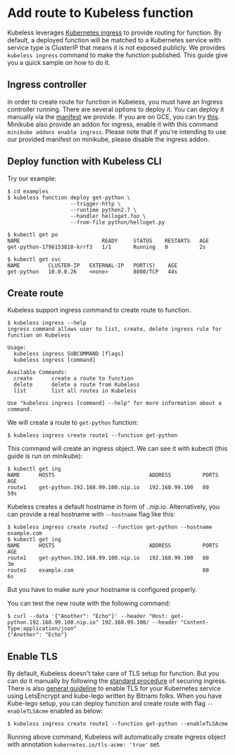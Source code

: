# Add route to Kubeless function

Kubeless leverages [Kubernetes ingress](https://kubernetes.io/docs/concepts/services-networking/ingress/) to provide routing for function. By default, a deployed function will be matched to a Kubernetes service with service type is ClusterIP that means it is not exposed publicly. We provides `kubeless ingress` command to make the function published. This guide give you a quick sample on how to do it.

## Ingress controller

In order to create route for function in Kubeless, you must have an Ingress controller running. There are several options to deploy it. You can deploy it manually via the [manifest](https://github.com/kubeless/kubeless/blob/master/manifests/ingress/ingress-controller-http-only.yaml) we provide. If you are on GCE, you can try [this](https://github.com/kubernetes/ingress-gce). Minikube also provide an addon for ingress, enable it with this command `minikube addons enable ingress`. Please note that if you're intending to use our provided manifest on minikube, please disable the ingress addon.

## Deploy function with Kubeless CLI

Try our example:
```
$ cd examples
$ kubeless function deploy get-python \
                    --trigger-http \
                    --runtime python2.7 \
                    --handler helloget.foo \
                    --from-file python/helloget.py

$ kubectl get po
NAME                          READY     STATUS    RESTARTS   AGE
get-python-1796153810-krrf3   1/1       Running   0          2s

$ kubectl get svc
NAME         CLUSTER-IP   EXTERNAL-IP   PORT(S)    AGE
get-python   10.0.0.26    <none>        8080/TCP   44s
```

## Create route

Kubeless support ingress command to create route to function.
```
$ kubeless ingress --help
ingress command allows user to list, create, delete ingress rule for function on Kubeless

Usage:
  kubeless ingress SUBCOMMAND [flags]
  kubeless ingress [command]

Available Commands:
  create      create a route to function
  delete      delete a route from Kubeless
  list        list all routes in Kubeless

Use "kubeless ingress [command] --help" for more information about a command.
```

We will create a route to `get-python` function:

```
$ kubeless ingress create route1 --function get-python
```

This command will create an ingress object. We can see it with kubectl (this guide is run on minikube):

```
$ kubectl get ing
NAME      HOSTS                              ADDRESS          PORTS     AGE
route1    get-python.192.168.99.100.nip.io   192.168.99.100   80        59s
```

Kubeless creates a default hostname in form of <function-name>.<master-address>.nip.io. Alternatively, you can provide a real hostname with `--hostname` flag like this:

```
$ kubeless ingress create route2 --function get-python --hostname example.com
$ kubectl get ing
NAME      HOSTS                              ADDRESS          PORTS     AGE
route1    get-python.192.168.99.100.nip.io   192.168.99.100   80        3m
route2    example.com                                         80        6s
```

But you have to make sure your hostname is configured properly.

You can test the new route with the following command:
```
$ curl --data '{"Another": "Echo"}' --header "Host: get-python.192.168.99.100.nip.io" 192.168.99.100/ --header "Content-Type:application/json"
{"Another": "Echo"}
```

## Enable TLS

By default, Kubeless doesn't take care of TLS setup for function. But you can do it manually by following the [standard procedure](https://kubernetes.io/docs/concepts/services-networking/ingress/#tls) of securing ingress. There is also [general guideline](https://docs.bitnami.com/kubernetes/how-to/secure-kubernetes-services-with-ingress-tls-letsencrypt/) to enable TLS for your Kubernetes service using LetsEncrypt and kube-lego written by Bitnami folks. When you have Kube-lego setup, you can deploy function and create route with flag `--enableTLSAcme` enabled as below:

```
$ kubeless ingress create route1 --function get-python --enableTLSAcme
```

Running above command, Kubeless will automatically create ingress object with annotation `kubernetes.io/tls-acme: 'true'` set.
